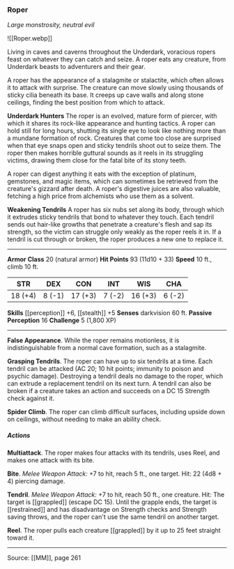 ### Roper
_Large monstrosity, neutral evil_

![[Roper.webp]]

Living in caves and caverns throughout the Underdark, voracious ropers feast on whatever they can catch and seize. A roper eats any creature, from Underdark beasts to adventurers and their gear.

A roper has the appearance of a stalagmite or stalactite, which often allows it to attack with surprise. The creature can move slowly using thousands of sticky cilia beneath its base. It creeps up cave walls and along stone ceilings, finding the best position from which to attack.

**Underdark Hunters** The roper is an evolved, mature form of piercer, with which it shares its rock-like appearance and hunting tactics. A roper can hold still for long hours, shutting its single eye to look like nothing more than a mundane formation of rock. Creatures that come too close are surprised when that eye snaps open and sticky tendrils shoot out to seize them. The roper then makes horrible guttural sounds as it reels in its struggling victims, drawing them close for the fatal bite of its stony teeth.

A roper can digest anything it eats with the exception of platinum, gemstones, and magic items, which can sometimes be retrieved from the creature's gizzard after death. A roper's digestive juices are also valuable, fetching a high price from alchemists who use them as a solvent.


**Weakening Tendrils** A roper has six nubs set along its body, through which it extrudes sticky tendrils that bond to whatever they touch. Each tendril sends out hair-like growths that penetrate a creature's flesh and sap its strength, so the victim can struggle only weakly as the roper reels it in. If a tendril is cut through or broken, the roper produces a new one to replace it.






---

**Armor Class** 20 (natural armor)
**Hit Points** 93 (11d10 + 33)
**Speed** 10 ft., climb 10 ft.

| STR     | DEX     | CON     | INT     | WIS     | CHA     |
|---------|---------|---------|---------|---------|---------|
| 18 (+4) | 8 (-1) | 17 (+3) | 7 (-2) | 16 (+3) | 6 (-2) |

**Skills** [[perception]] +6, [[stealth]] +5
**Senses** darkvision 60 ft.
**Passive Perception** 16
**Challenge** 5 (1,800 XP)

---

**False Appearance**. While the roper remains motionless, it is indistinguishable from a normal cave formation, such as a stalagmite.

**Grasping Tendrils**. The roper can have up to six tendrils at a time. Each tendril can be attacked (AC 20; 10 hit points; immunity to poison and psychic damage). Destroying a tendril deals no damage to the roper, which can extrude a replacement tendril on its next turn. A tendril can also be broken if a creature takes an action and succeeds on a DC 15 Strength check against it.

**Spider Climb**. The roper can climb difficult surfaces, including upside down on ceilings, without needing to make an ability check.

##### Actions
**Multiattack**. The roper makes four attacks with its tendrils, uses Reel, and makes one attack with its bite.

**Bite**. _Melee Weapon Attack:_ +7 to hit, reach 5 ft., one target. Hit: 22 (4d8 + 4) piercing damage.

**Tendril**. _Melee Weapon Attack:_ +7 to hit, reach 50 ft., one creature. Hit: The target is [[grappled]] (escape DC 15). Until the grapple ends, the target is [[restrained]] and has disadvantage on Strength checks and Strength saving throws, and the roper can't use the same tendril on another target.

**Reel**. The roper pulls each creature [[grappled]] by it up to 25 feet straight toward it.


---

Source: [[MM]], page 261